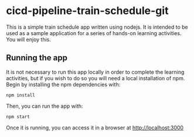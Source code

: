 # cicd-pipeline-train-schedule-git

This is a simple train schedule app written using nodejs. It is intended to be used as a sample application for a series of hands-on learning activities. You will enjoy this.

## Running the app

It is not necessary to run this app locally in order to complete the learning activities, but if you wish to do so you will need a local installation of npm. Begin by installing the npm dependencies with:

    npm install

Then, you can run the app with:

    npm start

Once it is running, you can access it in a browser at [http://localhost:3000](http://localhost:3000)
